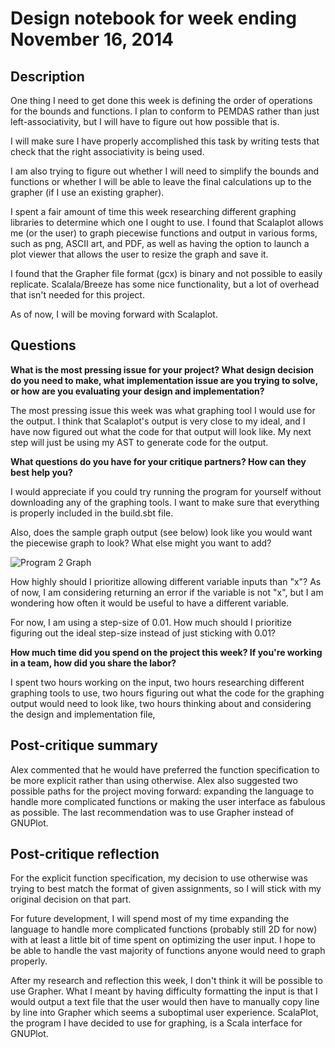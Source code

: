 # Design notebook for week ending November 16, 2014

## Description

One thing I need to get done this week is defining the order of operations for
the bounds and functions. I plan to conform to PEMDAS rather than just 
left-associativity, but I will have to figure out how possible that is. 

I will make sure I have properly accomplished this task by writing tests that
check that the right associativity is being used. 

I am also trying to figure out whether I will need to simplify the bounds and
functions or whether I will be able to leave the final calculations up to the
grapher (if I use an existing grapher). 

I spent a fair amount of time this week researching different graphing libraries
to determine which one I ought to use. I found that Scalaplot allows me (or the
user) to graph piecewise functions and output in various forms, such as png, 
ASCII art, and PDF, as well as having the option to launch a plot viewer that
allows the user to resize the graph and save it. 

I found that the Grapher file format (gcx) is binary and not possible to easily
replicate. Scalala/Breeze has some nice functionality, but a lot of overhead
that isn't needed for this project. 

As of now, I will be moving forward with Scalaplot. 


## Questions

**What is the most pressing issue for your project? What design decision do
you need to make, what implementation issue are you trying to solve, or how
are you evaluating your design and implementation?**

The most pressing issue this week was what graphing tool I would use for the
output. I think that Scalaplot's output is very close to my ideal, and I have
now figured out what the code for that output will look like. My next step
will just be using my AST to generate code for the output. 

**What questions do you have for your critique partners? How can they best help
you?**

I would appreciate if you could try running the program for yourself without
downloading any of the graphing tools. I want to make sure that everything is
properly included in the build.sbt file.

Also, does the sample graph output (see below) look like you would want the 
piecewise graph to look? What else might you want to add?

![Program 2 Graph](https://github.com/SarahKnits/project/blob/November16/piecewiseGrapher/docs/img/SecondProgram.png)

How highly should I prioritize allowing different variable inputs than "x"? As
of now, I am considering returning an error if the variable is not "x", but I
am wondering how often it would be useful to have a different variable. 

For now, I am using a step-size of 0.01. How much should I prioritize figuring
out the ideal step-size instead of just sticking with 0.01?

**How much time did you spend on the project this week? If you're working in a
team, how did you share the labor?**

I spent two hours working on the input, two hours researching different graphing
tools to use, two hours figuring out what the code for the graphing output
would need to look like, two hours thinking about and considering the design and
implementation file, 

## Post-critique summary

Alex commented that he would have preferred the function specification to be
more explicit rather than using otherwise. 
Alex also suggested two possible paths for the project moving forward: expanding
the language to handle more complicated functions or making the user interface
as fabulous as possible. 
The last recommendation was to use Grapher instead of GNUPlot. 

## Post-critique reflection
For the explicit function specification, my decision to use otherwise was
trying to best match the format of given assignments, so I will stick with my 
original decision on that part. 

For future development, I will spend most of my time expanding the language to 
handle more complicated functions (probably still 2D for now) with at least a 
little bit of time spent on optimizing the user input. I hope to be able to 
handle the vast majority of functions anyone would need to graph properly. 

After my research and reflection this week, I don't think it will be possible to
use Grapher. What I meant by having difficulty formatting the input is that I
would output a text file that the user would then have to manually copy line by
line into Grapher which seems a suboptimal user experience. ScalaPlot, the
program I have decided to use for graphing, is a Scala interface for GNUPlot.

